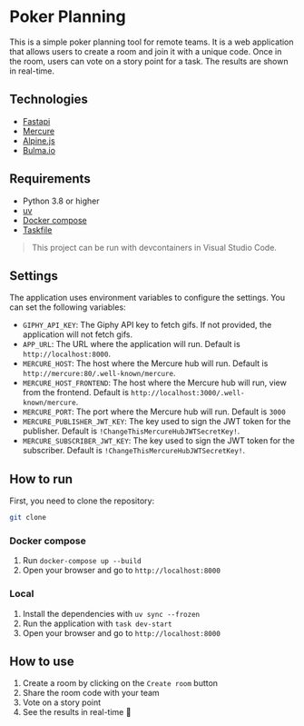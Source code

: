# Poker Planning

This is a simple poker planning tool for remote teams. It is a web application that allows users to create a room and join it with a unique code. Once in the room, users can vote on a story point for a task. The results are shown in real-time.

## Technologies

- [Fastapi](https://fastapi.tiangolo.com/)
- [Mercure](https://mercure.rocks/)
- [Alpine.js](https://alpinejs.dev/)
- [Bulma.io](https://bulma.io/)

## Requirements

- Python 3.8 or higher
- [uv](https://docs.astral.sh/uv/)
- [Docker compose](https://docs.docker.com/compose/)
- [Taskfile](https://taskfile.dev/#/installation)

> This project can be run with devcontainers in Visual Studio Code.

## Settings

The application uses environment variables to configure the settings. You can set the following variables:

- `GIPHY_API_KEY`: The Giphy API key to fetch gifs. If not provided, the application will not fetch gifs.
- `APP_URL`: The URL where the application will run. Default is `http://localhost:8000`.
- `MERCURE_HOST`: The host where the Mercure hub will run. Default is `http://mercure:80/.well-known/mercure`.
- `MERCURE_HOST_FRONTEND`: The host where the Mercure hub will run, view from the frontend. Default is `http://localhost:3000/.well-known/mercure`.
- `MERCURE_PORT`: The port where the Mercure hub will run. Default is `3000`
- `MERCURE_PUBLISHER_JWT_KEY`: The key used to sign the JWT token for the publisher. Default is `!ChangeThisMercureHubJWTSecretKey!`.
- `MERCURE_SUBSCRIBER_JWT_KEY`: The key used to sign the JWT token for the subscriber. Default is `!ChangeThisMercureHubJWTSecretKey!`.

## How to run

First, you need to clone the repository:

```bash
git clone 
```

### Docker compose

1. Run `docker-compose up --build`
2. Open your browser and go to `http://localhost:8000`

### Local

1. Install the dependencies with `uv sync --frozen`
2. Run the application with `task dev-start`
3. Open your browser and go to `http://localhost:8000`

## How to use

1. Create a room by clicking on the `Create room` button
2. Share the room code with your team
3. Vote on a story point
4. See the results in real-time :tada:

